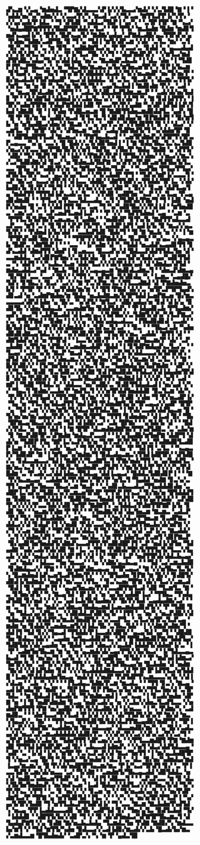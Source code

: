 ▟▚▃▆▝▞▃▄▝▆▟▅▟▃▝▜▛▇▞▟▃▃▃▚▛▐▞▞▞▙▃▃▞▆▟▞▝▞▃▜▟█▝▇▝▐▝▚▟▟▞▅▞▚▞▚▟▆▞▞▝▞▃▃▞▛▞▚▝▆▃▟▝▃▞▞▜▞▃▄▝▇▜▜▃▛▛▐▞▚▜▚▝▞▞▄▞▄▟▞▛▐▟▃▝▝▜▝▟▜▟▊▝▚▟▟▃▞▜▙▛▐▝▄▞▚▝▝▃▜▛▐▜▛▝▇▝▚▃▞▝▅▟▄▟█▛▇▜▜▜▚▜▙▟▛▜▛▟▟▞▃▜▃▞▝▝▛▝▛▜▞▝▆▃▙▟▆▝█▟▆▝▆▟▊▜▅▟▚▃▄▟▐▞▚▝█▜▚▝█▟▚▃▄▜▞▝▇▟▇▞▄▟▄▞▃▛▇▟▃▟█▞▄▃▜▜▛▟▚▞▄▝▛▟▅▞▜▟▇▞▃▟▛▜▙▝▉▝▜▝▄▝▜▟▐▝▆▜▞▟▛▃▆▝▞▟▞▝▃▜▃▝▆▞▝▃▜▝▉▞▚▞▜▝▉▝▃▝▆▝▉▜▃▝▄▟▇▟▇▜▃▞▄▝▛▝▛▃▃▞▃▝▊▟▟▝▄▝▄▃▃▟▄▟▞▞▚▜▞▟▜▃▚▞▝▝▞▃▝▛▐▞▜▃▞▜▙▝▞▞▜▝▝▟▄▛▇▟▛▟▚▝▝▞▆▜▃▞▆▟▟▜▛▟█▃▚▟▄▞▜▞▚▞▟▟▐▟▄▝▅▞▃▝▇▃▆▟▛▃▙▃▙▝▐▝▟▃▝▟▅▝▐▝▜▟▊▛▐▜▚▃▛▜▙▃▞▃▚▝▅▝▜▟▃▜▅▞▆▃▅▃▚▞▙▞▆▜▅▃▅▜▛▞▚▝▊▛▐▞▙▃▆▝▊▜▄▟▚▝▚▃▝▜▄▜▝▜▚▞▆▜▞▟█▟▟▞▟▃▟▞▞▜▞▞▅▃▅▟▛▝▅▞▜▞▅▞▛▝▉▞▅▃▟▃▙▜▜▟▚▟▄▟▛▝▄▃▞▟▐▟▟▟▃▝▟▝▃▜▃▝▉▃▟▞▚▝▟▃▆▞▃▜▜▜▞▞▆▜▃▝▆▝▅▝▉▝▚▝▆▞▆▝▇▞▜▞▜▞▝▃▄▞▙▃▙▟▐▝▇▟▊▟▆▝▛▞▃▝▃▟▝▝▄▝▆▃▄▜▛▟▃▟▇▝▄▜▛▜▝▝▃▟▃▜▞▟█▃▙▟▜▟▆▃▆▃▛▝▝▃▟▞▟▞▅▞▙▟▊▝▛▝▝▟▞▟▇▜▟▝▟▟▅▟▐▞▞▃▙▞▙▃▚▞▞▝▊▞▟▞▜▝▚▝▇▝▊▟▐▟▜▜▚▝▐▜▛▞▚▟▅▜▜▛▇▝▛▟▄▛▇▜▟▟▐▟▉▝▛▃▃▞▛▞▛▞▄▟▇▝▚▞▟▛▐▟▜▟▐▟▚▜▙▟▝▟▇▟▊▝▉▝▐▝▛▟▅▝▛▟█▃▅▃▆▝█▝▇▟▉▜▜▟▅▃▆▟▉▟▟▜▃▝▄▟▚▝█▝█▝▛▝▉▞▆▝▆▝▄▟▉▞▅▃▟▝▊▜▃▜▃▜▝▟▊▟▊▟▄▞▆▝▊▛▇▟▟▜▝▝▉▞▆▜▙▝▅▝▅▜▄▟█▃▞▟▅▞▟▝▇▃▆▝▞▝▄▝▄▞▛▃▚▞▚▜▜▟▉▜▜▝▉▝▞▝▟▃▞▝▞▃▆▜▃▝▛▝▆▜▛▝▟▞▚▝▟▜▅▃▆▝▚▟▞▝▃▟▄▜▟▛▇▟▜▞▜▝▚▞▟▟▅▜▛▝▉▝▝▟█▜▙▟█▜▜▃▟▝▇▃▅▃▞▝▝▛▇▜▄▃▙▃▟▝▝▃▅▜▛▟▆▟▚▞▟▜▛▜▚▜▛▃▛▃▄▃▃▝▚▞▄▝▃▃▚▝█▝█▟▞▞▃▜▞▟▉▜▅▟▐▝▐▝▇▝▉▟▄▜▙▃▜▃▚▃▜▟▉▞▅▃▞▞▛▃▃▜▄▞▛▜▙▜▙▜▞▞▅▜▝▜▟▜▄▝▚▜▙▞▛▝▇▟▄▝▇▟▇▝▄▝▟▜▜▞▝▟█▞▝▜▞▝█▟▜▝▉▝▟▝▐▟▞▝▞▛▇▟▚▜▚▛▐▝▛▜▙▞▞▟▅▞▝▞▅▃▞▞▆▃▚▞▃▞▜▟▉▟▇▞▟▝▊▃▞▝▅▝▉▟▅▃▙▜▙▛▇▝▚▞▟▜▚▞▛▟▛▃▅▜▟▜▙▞▙▜▃▃▃▝█▜▄▝▟▝▚▟█▞▛▞▅▝▅▝▇▜▄▞▆▟▅▞▜▃▛▃▝▝▚▃▟▜▅▝▛▜▄▞▛▜▄▞▟▜▙▜▃▜▛▞▚▃▞▝▄▃▜▞▄▞▜▃▞▝▞▜▞▃▙▟▛▝▛▜▝▝▜▟▚▞▆▛▐▞▃▃▃▜▝▃▛▝▇▞▃▞▚▃▃▞▟▜▚▜▝▟▐▃▃▝▟▟█▞▝▟▇▜▜▟▛▞▃▜▜▟▟▞▜▛▐▃▝▞▟▞▙▟▉▞▙▝▊▞▛▞▝▜▞▜▝▝▞▝▛▞▙▞▞▞▛▃▞▟▇▝▚▝▉▞▞▝▊▃▆▝▟▟▜▃▄▜▄▝▆▟▟▜▜▝▜▜▜▟▐▟▚▃▟▞▃▜▃▝▝▞▛▟▉▝▄▟█▜▅▝▚▃▛▝▞▃▜▃▄▝▛▃▄▟▊▟▆▟▊▝▝▝▛▜▃▞▄▜▚▃▃▜▟▃▃▟▄▝▃▜▝▞▜▟▛▟▞▛▇▞▜▝▜▝▐▟▊▝▅▟▛▞▅▟▅▝█▝▃▜▝▞▟▟▐▜▜▝▉▃▝▃▄▝▜▝▚▞▚▟▉▜▙▞▞▞▛▟▐▟▝▝▆▜▅▟▉▃▝▃▆▞▃▞▝▃▝▃▛▃▅▟▜▃▅▟▐▃▛▝▝▝▛▝▞▞▝▜▟▜▜▟▅▟▝▃▄▝▝▃▆▝▃▝▛▜▜▃▜▞▙▛▇▞▛▃▅▃▅▃▜▝▄▟▆▞▝▝▅▟▉▟▛▝▊▜▚▞▙▝▇▟▜▜▚▟▃▃▟▃▛▃▃▝▆▜▝▃▚▝█▝▊▟▝▟▚▛▐▜▞▜▚▝▄▟▟▛▐▟▜▝▄▟▐▞▙▝▉▝▆▃▞▞▄▃▜▞▛▞▝▝▛▟▅▟▐▞▙▞▟▟▝▝▃▃▙▟▜▟▊▝█▟▞▜▝▝█▝▇▝▆▃▙▝▅▝▞▝▐▝▆▝▛▜▛▟▚▟▊▜▅▞▞▟▃▝▝▝▜▜▛▜▚▜▟▛▇▟▞▟▃▝▉▃▛▜▞▝▚▞▄▃▝▞▄▃▄▃▙▝█▟▛▃▝▟▇▜▙▛▐▝▝▝▃▃▝▝▐▞▚▟▆▝▟▝▚▝▜▟▟▝▅▃▟▟▚▃▄▟▊▜▜▝▊▟▚▃▟▟▝▟▆▟▜▜▝▟▅▛▐▝▊▃▅▃▃▝█▃▃▟▚▞▟▝█▟▃▃▛▟▟▜▜▟▃▜▅▝▟▝▃▃▆▟▟▃▝▃▞▟▊▛▇▜▅▞▞▃▜▟▞▟▄▝▉▝▃▞▃▃▜▟▚▞▙▟▞▃▄▞▚▟▊▜▜▟▃▝▚▝▟▟▜▝▝▞▚▃▙▃▜▃▅▝▟▟▞▜▃▞▞▞▟▞▛▟▟▞▄▟▝▟▝▟▆▟▄▞▟▜▟▝▆▟▅▃▟▟▃▞▚▟▝▝▇▃▙▝▜▟▐▞▞▃▄▃▄▃▆▝▆▟▊▟▃▟▆▃▜▝▝▟▅▃▛▟▆▃▄▝▉▞▜▟▝▃▃▝▃▃▞▝█▞▞▝▞▜▜▝▄▝▄▛▇▜▃▜▞▟▊▟▄▝▚▝▐▃▆▃▝▃▄▟█▞▜▟▚▝▊▜▙▃▚▝▉▃▞▝▃▞▞▝▇▝▛▃▚▛▇▃▜▃▚▜▜▃▃▟▇▟▝▟▝▛▇▟▅▟▅▃▙▜▝▝▛▜▛▝▛▝▝▝▄▞▛▟▟▞▆▞▆▝▞▝█▜▝▛▇▟▝▟▞▞▃▝▅▜▛▃▛▜▛▜▄▟▚▟▊▃▟▝▅▝▃▟▆▛▇▟▅▞▆▝█▟▄▝▅▃▙▟▇▃▆▞▙▜▛▜▟▟▐▃▅▛▇▃▅▝▉▞▆▃▃▃▃▃▞▟▛▟▐▟▅▝▄▝█▞▃▝▚▞▟▜▞▝▇▜▃▞▝▟█▞▄▟▄▞▅▝▊▟▝▟▐▞▄▝▉▟▊▜▙▝▞▟▅▞▙▟▄▃▙▝▃▃▅▟▆▜▅▝▉▟▟▜▟▟▚▝▝▛▐▟▄▟▊▃▙▝▛▜▄▟▆▞▄▟▚▝▄▃▞▜▝▃▙▛▇▃▟▟▝▟▐▃▅▞▄▃▚▜▟▜▙▞▞▃▜▟▇▜▞▟▚▞▚▜▃▛▇▃▞▞▃▝▛▜▞▛▇▟▝▝▉▟▆▝▐▝▞▞▄▝▚▜▟▞▄▟▄▃▟▃▃▝▐▜▙▟▉▟▊▟▝▃▃▟▞▝█▞▙▟▐▜▄▟▞▝▛▞▛▟▞▟▆▟▟▞▝▃▜▟▚▃▜▞▃▞▝▝▉▃▝▝▝▜▙▃▞▃▙▝▚▟▅▟▉▟▊▟▇▃▄▜▟▃▚▝▞▝▚▞▛▟▉▞▛▟▛▝▜▜▄▜▛▞▅▃▝▃▟▟▞▝▇▜▜▝▟▝▝▟▇▜▟▟▚▞▟▝▅▝▛▜▛▟▝▝▐▃▃▜▞▟▊▞▛▝▝▃▚▟▉▟▞▜▄▃▆▞▛▝▟▞▝▃▛▃▙▟▇▝▄▜▜▞▆▝▟▜▙▞▞▃▅▟▆▃▟▟▛▝█▟▟▝▐▝▊▜▟▛▇▟▄▟▚▃▜▃▞▃▝▝▜▃▄▞▝▃▙▞▚▞▙▝▇▃▛▝▆▃▟▝▆▞▞▝▞▜▝▃▛▞▜▞▟▟▃▃▃▞▙▜▟▜▛▟▚▝▟▜▟▝▟▞▞▜▃▟▝▝▞▟▅▃▆▃▚▞▅▜▄▜▅▞▞▜▅▜▝▞▆▃▆▞▟▝▃▜▃▝▞▝▇▝█▞▛▟▉▞▞▝▐▜▞▜▅▜▟▞▄▝▝▞▅▃▜▝▊▃▝▜▄▟▆▟▄▜▄▜▄▛▇▟▆▝▝▟▛▝▞▞▞▜▃▜▅▝▊▟▊▝▊▃▜▟▊▃▚▜▛▟▇▝▊▟▐▜▙▟▉▟▞▜▜▟▃▞▛▟▐▟▄▟▅▜▛▟▊▝▟▞▆▝▛▟▉▟▚▝▉▝▇▝▃▃▙▜▙▃▟▟▜▜▚▝▆▟▇▟▐▟▝▞▞▟▚▝▅▜▝▃▟▝▆▛▐▝▜▟█▝▜▜▟▃▚▞▝▟▟▃▃▝▅▞▚▟█▞▃▝▊▟▊▜▜▟▄▟▃▟▐▝▅▞▄▟▝▞▚▞▝▜▄▃▜▝▉▟▆▞▃▃▙▞▛▝▆▟▜▃▜▝▞▞▅▜▛▟▟▜▅▟▟▟▊▝▉▃▜▃▆▝▟▞▚▝▛▞▜▞▞▞▜▜▄▟▝▞▜▜▞▜▙▝▊▞▆▞▝▞▜▝▄▝▛▟▉▝▞▟▅▝▜▝▛▞▅▃▟▛▐▞▝▜▄▝▅▝▜▜▃▜▄▜▟▃▟▜▜▝▅▟▐▟▜▝▛▟▅▟▇▜▄▜▞▜▛▃▄▃▞▞▄▟▛▝█▜▛▝▄▝▜▟▝▃▆▝▞▞▅▞▆▜▞▜▞▟▃▞▆▜▜▟▃▜▅▝▐▝▛▟▞▃▃▟▞▟▟▜▄▃▅▝█▝▜▞▅▞▅▞▆▞▄▟▄▞▛▟▚▝▄▜▅▞▙▜▛▜▄▝▜▜▜▝▊▟▅▟▅▞▝▟▐▃▟▝▉▞▝▜▙▝█▛▇▃▄▜▙▃▞▟▞▃▅▝▜▟▝▟▐▟█▞▃▞▝▃▙▝█▛▇▞▝▝▄▜▟▞▙▝▟▝▝▝█▟▞▞▛▟▃▝▅▝█▜▝▟▟▝▐▝▇▝█▜▛▝▟▃▅▟▆▟▇▛▇▞▛▜▚▟▜▟▉▃▝▃▝▃▙▞▆▝▊▝▇▃▛▟▉▜▛▃▚▛▇▟▆▝▆▟▄▃▛▃▃▟▝▝▐▞▄▜▄▟█▞▆▜▅▛▇▝▟▟▛▜▝▟▟▞▅▝▜▟▉▛▐▜▄▝▇▛▐▃▚▃▛▞▜▞▅▝▜▞▛▃▛▞▛▞▜▞▄▞▃▜▚▟▇▟▉▜▃▟▉▛▐▃▆▝▝▞▙▃▚▝▃▟▞▝▅▃▞▝▜▝▛▞▛▟▄▞▝▜▄▝▛▝▜▟▐▜▝▃▜▃▝▝▚▃▄▃▛▞▜▟▉▟▛▝▇▝▐▝▇▜▄▞▚▞▆▟▆▞▜▝▉▟▃▟▄▃▆▃▚▜▜▟▐▟█▜▛▞▝▟▜▟█▞▃▝▊▟▃▃▆▃▃▞▜▟▐▝▇▟▛▞▞▜▃▟▇▜▃▜▝▛▇▞▅▟▞▜▜▝▄▝▄▞▙▟▟▜▃▝▇▞▅▃▚▃▜▝▞▟▝▃▚▜▙▜▃▜▄▟▅▟▛▃▟▜▟▜▝▞▆▞▙▜▟▞▛▝▛▞▞▞▚▞▛▟█▟▆▝▃▝▛▃▟▞▃▞▟▟▐▟▅▃▜▜▟▃▄▝▟▟▐▃▄▃▞▝█▟▟▃▜▟▉▟▊▛▐▝▝▝▇▝▛▞▙▃▅▃▄▞▝▃▟▟▅▜▞▜▚▜▙▞▞▜▛▞▛▝▅▜▃▜▝▜▄▟▟▝▅▟▇▝▊▃▚▞▃▜▜▝▄▃▆▜▃▜▅▃▃▜▙▃▞▃▆▝▆▃▛▝▝▃▚▟▊▃▙▃▃▟▃▞▜▜▄▟▟▟▊▟▅▝▃▟█▛▐▃▚▟▚▞▜▟▉▃▚▞▛▃▆▃▅▜▛▟▛▝▛▜▚▛▐▜▚▃▞▝▊▞▆▞▅▝█▜▟▟▟▜▅▝▉▟▉▃▝▝█▜▞▟▟▟▝▝█▟▉▜▅▃▃▜▅▟▟▝▛▟▜▝▃▜▜▞▄▞▛▟▟▞▝▃▛▟█▜▚▞▞▞▞▞▛▃▃▜▟▞▞▟▉▝▆▜▛▝▇▟▇▜▚▝▃▜▟▟▃▞▛▟▆▜▜▛▇▛▐▞▙▝▊▟▊▝▇▞▝▝▅▃▆▞▛▟▆▝▛▝▛▞▝▝▚▜▅▟▇▞▛▟▝▟▄▜▅▃▆▝▇▃▆▃▝▃▟▃▛▝▛▟▝▜▞▃▜▜▟▃▟▟▆▞▝▃▆▝▆▃▝▜▄▞▝▞▆▞▞▟▃▞▛▜▅▃▆▝▊▃▟▛▇▃▝▟▟▃▞▞▟▝▊▟▄▛▐▜▝▞▅▟▊▝▛▟▞▃▃▞▆▞▛▞▙▃▟▟▜▜▅▃▙▞▟▞▅▛▇▝▞▞▜▝▞▃▅▝▇▟▊▞▝▜▛▞▜▟▐▞▟▟▃▜▝▜▞▝▆▞▛▞▚▞▟▝▃▛▐▞▃▝▇▃▟▟▞▝▃▜▝▞▟▟▆▞▟▜▝▃▃▝▛▃▃▝▆▞▟▃▝▞▆▝▛▛▐▟▅▜▃▞▛▃▆▜▝▟▊▛▇▃▛▝▉▞▄▟▊▜▅▜▅▟▟▜▞▟▇▟▚▃▃▟▜▜▚▜▚▟▉▟█▛▐▜▝▃▛▝▅▟▐▞▟▜▅▝▜▟▄▟▇▝▚▟▞▃▟▞▛▟▞▟▉▝▇▝▐▃▝▃▜▜▄▝▛▟▉▟▞▜▛▞▙▜▜▜▄▜▞▜▃▃▚▜▄▃▙▝▞▟▞▝▅▟▃▞▟▟▐▞▟▛▐▜▝▞▟▝▐▞▝▜▛▝▐▃▛▝▅▟▜▜▛▟▞▟▟▃▙▃▄▞▝▃▞▝▆▟▞▝▐▟▃▃▝▜▅▝▆▃▃▞▝▝▅▝▞▟▇▞▄▃▙▃▄▝▝▝▜▟▝▃▞▃▆▃▙▟▉▝▊▟▇▟▄▃▞▞▝▛▇▝▝▝▟▞▄▟▛▟▆▃▄▃▄▝▛▜▛▃▄▃▞▝▇▝▞▞▅▜▙▃▜▃▜▞▚▝█▃▆▟▅▟▐▟▚▃▅▜▃▟▜▟▆▞▛▞▝▝▞▝█▜▄▟▅▝▊▛▇▝▆▝█▞▞▝▊▟█▜▞▟▉▟▐▞▙▟▆▟▞▝▅▟▜▝▆▞▃▃▚▜▜▃▝▝▊▃▚▃▅▞▜▛▇▝▟▞▞▜▃▞▞▃▆▃▟▝▉▟▐▝█▝▄▟▃▛▐▜▝▝▄▃▅▜▅▃▅▞▛▞▛▃▃▟▛▛▇▜▃▟▝▟▉▝▜▃▆▜▃▝▇▝▃▝▊▜▅▞▟▜▞▝▚▝▇▃▄▜▟▝▐▛▐▞▚▝▅▝▄▞▙▞▄▟▟▛▐▃▞▝▜▜▙▃▝▜▚▟▄▟▜▟█▝▊▞▅▟▝▞▝▞▃▝▄▟▐▃▙▜▙▜▄▟▅▞▛▝█▞▛▞▙▟▝▃▄▟▄▟▇▞▃▞▝▝▅▝▃▝▜▝▃▜▃▝▆▟▞▃▞▟▆▃▄▜▙▟▄▃▆▟▐▃▅▃▆▟▄▟▊▟▜▞▞▝▛▝▜▟▉▝▊▝▅▝▜▟▃▞▄▞▟▜▅▝▃▝▞▟▉▟▟▃▛▟▉▜▄▜▞▝▐▜▜▝▃▝▅▞▚▝▅▃▛▟█▞▞▟▜▟▅▃▛▟▟▝▊▟▟▜▚▞▆▃▙▜▅▟█▜▞▃▚▞▃▃▛▜▃▝▃▜▃▞▅▜▛▃▜▃▛▃▄▝▆▟▆▝▅▝▊▟▟▞▛▃▅▟▅▃▆▜▞▟▐▟▃▜▙▝▃▜▙▃▜▟▞▝▐▝▞▟▇▟▚▟▇▞▜▝▟▟▐▜▝▜▟▝▊▞▞▜▄▃▟▝▜▜▟▟▞▛▐▃▃▟▞▟█▜▞▝▄▃▄▜▟▝▄▞▜▝▝▟█▟▉▜▅▝▉▟▄▃▜▟▞▞▝▃▄▟▅▝▆▜▄▃▟▟▊▟▜▃▝▟▜▝█▜▙▟▆▟▊▛▇▞▜▟▟▜▄▞▜▟█▜▟▞▞▟▞▃▄▟▅▝▅▝█▟▟▝▃▟▝▟▅▃▞▞▄▃▙▛▐▟▟▟▜▞▟▟▅▛▐▞▃▝▐▝▛▝▃▟▆▜▅▜▙▃▆▝▆▝▅▝▅▝▄▃▆▟▞▟▞▃▄▞▛▜▞▞▙▞▙▃▞▝▐▞▜▟▃▃▄▃▙▃▟▝▜▝▉▝▅▞▅▞▜▝▃▞▙▝▞▝▞▝▉▞▄▟█▜▃▝▊▜▟▞▝▝▛▝▆▟▚▟▐▟▆▃▞▜▅▜▛▞▙▞▝▃▛▜▞▞▚▜▅▝▜▜▞▝▃▜▙▝▅▜▟▜▙▃▄▞▆▝█▃▙▟▅▝▟▝▅▟▆▝▇▞▟▝▞▟▐▟▜▟▅▝▊▟▝▞▞▞▅▃▟▟▟▟▇▟▃▃▞▟▝▛▐▛▐▛▐▟▜▜▃▞▅▜▟▟█▝▐▃▆▞▛▟▟▟▄▟▅▜▅▃▄▝▅▟▞▟▝▞▅▟▛▝▛▟▜▟▛▜▚▃▆▃▃▃▚▞▙▝▞▟▐▞▟▃▅▝▝▃▙▝▚▝▞▝▝▝▐▜▃▟▄▃▜▟▇▞▛▃▆▝▆▃▟▃▝▝▝▜▜▝▊▃▚▝▇▃▄▝▃▟▐▟▚▟▄▜▛▝▆▟▛▝▄▝▉▛▐▟▃▝▊▛▐▜▅▃▚▞▙▞▟▜▞▞▜▜▃▜▅▞▟▝▃▜▛▜▟▃▝▝▆▝█▟▃▟▐▜▟▃▟▞▙▝▜▞▆▟▆▃▆▟▐▝▃▞▚▃▄▝▐▝▊▃▟▞▅▟▅▝▟▛▇▝▅▝▐▝█▝▅▟▛▟▆▟▆▝▊▃▄▝▅▟▛▃▟▞▄▝▅▝▞▃▙▞▞▟▅▃▜▃▟▜▃▃▝▞▅▟▅▛▇▜▜▜▝▛▇▝▅▞▄▟█▞▝▜▚▜▞▟▃▟▇▞▟▝▐▞▅▃▃▝▐▝▚▝▛▟▆▞▚▝▃▟▆▟▉▃▝▝▝▟▅▜▃▃▞▜▚▜▃▟▝▛▐▞▟▝▞▞▚▝▟▞▜▜▟▜▞▟▚▞▛▝▇▞▟▝▆▃▚▜▄▃▛▞▃▝▇▞▝▝▜▜▚▃▄▝█▜▜▟▊▜▙▜▟▞▟▃▛▛▇▃▄▟▉▞▆▟▛▜▚▝▜▛▐▞▞▃▛▞▝▟▄▛▇▞▚▃▟▟▆▞▆▝▇▃▚▟▃▃▄▞▝▟▃▃▅▟▉▞▆▞▚▝▄▝█▞▞▃▟▃▄▞▟▝▅▃▞▃▛▃▆▃▟▟▟▟▟▞▟▟▉▞▛▃▝▞▞▟▚▞▛▞▃▞▞▟▚▞▃▞▛▞▃▞▜▝▄▜▚▛▐▟▆▞▞▃▙▞▙▝▜▟▅▜▜▜▝▟▛▃▅▞▞▃▙▝▝▞▛▜▃▃▆▟█▜▝▛▇▝▇▟▆▟▉▝▛▜▜▟▐▟▜▟▛▟▛▃▟▝▉▞▝▃▙▃▃▟▐▟▆▟▚▝▝▞▅▜▝▟▃▞▟▟▜▟▃▃▄▝▚▟▛▝▃▝▐▞▟▝▐▞▚▝▆▜▛▝▛▃▚▃▛▃▛▞▟▝▇▃▞▜▅▜▜▝▐▝▆▞▄▃▙▟█▜▛▜▝▞▅▃▞▃▄▝█▞▜▝▚▜▄▟▞▝▜▞▅▟▅▜▝▟▃▜▝▃▝▟▃▝▉▞▅▞▚▟▆▟▄▞▆▟▐▃▄▞▆▃▆▞▄▝█▝▛▞▟▞▅▟█▜▛▜▄▃▆▞▆▃▝▛▐▞▚▃▞▜▛▟▜▝▊▞▝▃▝▛▐▃▃▜▟▜▞▃▆▞▟▞▅▃▃▝▃▞▝▜▞▟▇▝▝▃▅▟▆▜▞▜▙▃▄▃▟▟▝▟▉▜▟▟▃▝▅▞▟▝▅▟▉▃▚▟▅▃▅▜▜▟▛▝▟▝▄▝▝▟▐▜▝▟█▃▃▜▝▝▝▃▛▃▛▃▃▝▆▝▉▝▟▃▚▜▙▜▅▜▅▟▅▟▚▝▅▞▅▟▚▃▅▝▐▃▟▝█▟▄▞▞▟▟▜▃▞▞▞▛▜▅▃▜▞▟▝▜▞▚▜▚▜▚▃▝▞▛▜▝▝▃▝▊▝▅▞▞▝▞▝▊▃▅▝▅▝▞▝▜▞▅▃▟▞▄▞▙▝▞▝▅▞▛▟▛▟▆▜▃▞▛▝▜▛▇▝▄▝▅▜▜▟▊▜▟▝▐▜▃▝▞▝▝▞▚▝▄▝▅▞▅▜▛▞▛▜▃▛▐▝▚▞▄▞▙▜▛▞▙▟▉▝▜▝▅▜▜▃▙▃▛▜▜▟▛▟▐▞▝▜▝▃▃▝▇▃▆▝▇▃▙▟▅▜▚▟▜▟▚▝▅▃▄▝▛▛▐▃▟▟▃▃▃▟▊▝▅▜▙▝▃▟▛▜▟▝▊▞▝▜▅▞▄▜▃▝▉▟▜▃▙▟▝▜▞▝▐▟▟▟▊▝▝▟█▜▜▞▙▞▞▟▊▝▜▝▞▝▉▝▟▞▟▜▅▟▃▞▚▛▇▜▛▜▙▃▆▃▜▝▟▜▄▟▄▛▇▜▝▞▄▝▊▟▇▝▇▞▅▃▙▃▙▟▄▝▜▃▆▟▃▜▅▝▛▟▇▝▇▟▉▞▚▝▆▟▃▃▙▞▆▜▝▞▝▜▟▝▆▜▜▞▚▟▅▝▉▟▃▃▞▞▃▟▐▟▉▞▆▃▟▞▞▃▙▝█▃▟▞▙▞▆▃▞▃▆▟▃▃▆▝█▜▙▟▅▟▞▝▃▟▛▃▚▝▚▝▆▝▛▝▄▟▃▜▉
